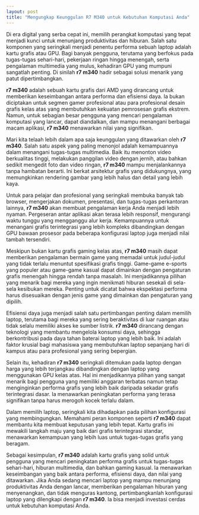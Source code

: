 ```yaml
---
layout: post
title: "Mengungkap Keunggulan R7 M340 untuk Kebutuhan Komputasi Anda"
---
```


Di era digital yang serba cepat ini, memilih perangkat komputasi yang tepat menjadi kunci untuk menunjang produktivitas dan hiburan. Salah satu komponen yang seringkali menjadi penentu performa sebuah laptop adalah kartu grafis atau GPU. Bagi banyak pengguna, terutama yang berfokus pada tugas-tugas sehari-hari, pekerjaan ringan hingga menengah, serta pengalaman multimedia yang mulus, kehadiran GPU yang mumpuni sangatlah penting. Di sinilah **r7 m340** hadir sebagai solusi menarik yang patut dipertimbangkan.

**r7 m340** adalah sebuah kartu grafis dari AMD yang dirancang untuk memberikan keseimbangan antara performa dan efisiensi daya. Ia bukan diciptakan untuk segmen gamer profesional atau para profesional desain grafis kelas atas yang membutuhkan kekuatan pemrosesan grafis ekstrem. Namun, untuk sebagian besar pengguna yang mencari pengalaman komputasi yang lancar, dapat diandalkan, dan mampu menangani berbagai macam aplikasi, **r7 m340** menawarkan nilai yang signifikan.

Mari kita telaah lebih dalam apa saja keunggulan yang ditawarkan oleh **r7 m340**. Salah satu aspek yang paling menonjol adalah kemampuannya dalam menangani tugas-tugas multimedia. Baik itu menonton video berkualitas tinggi, melakukan panggilan video dengan jernih, atau bahkan sedikit mengedit foto dan video ringan, **r7 m340** mampu menjalankannya tanpa hambatan berarti. Ini berkat arsitektur grafis yang didukungnya, yang memungkinkan rendering gambar yang lebih halus dan detail yang lebih kaya.

Untuk para pelajar dan profesional yang seringkali membuka banyak tab browser, mengerjakan dokumen, presentasi, dan tugas-tugas perkantoran lainnya, **r7 m340** akan membuat pengalaman kerja Anda menjadi lebih nyaman. Pergeseran antar aplikasi akan terasa lebih responsif, mengurangi waktu tunggu yang mengganggu alur kerja. Kemampuannya untuk menangani grafis terintegrasi yang lebih kompleks dibandingkan dengan GPU bawaan prosesor pada beberapa konfigurasi laptop juga menjadi nilai tambah tersendiri.

Meskipun bukan kartu grafis gaming kelas atas, **r7 m340** masih dapat memberikan pengalaman bermain game yang memadai untuk judul-judul yang tidak terlalu menuntut spesifikasi grafis tinggi. Game-game e-sports yang populer atau game-game kasual dapat dimainkan dengan pengaturan grafis menengah hingga rendah tanpa masalah. Ini menjadikannya pilihan yang menarik bagi mereka yang ingin menikmati hiburan sesekali di sela-sela kesibukan mereka. Penting untuk dicatat bahwa ekspektasi performa harus disesuaikan dengan jenis game yang dimainkan dan pengaturan yang dipilih.

Efisiensi daya juga menjadi salah satu pertimbangan penting dalam memilih laptop, terutama bagi mereka yang sering beraktivitas di luar ruangan atau tidak selalu memiliki akses ke sumber listrik. **r7 m340** dirancang dengan teknologi yang membantu mengelola konsumsi daya, sehingga berkontribusi pada daya tahan baterai laptop yang lebih baik. Ini adalah faktor krusial bagi mahasiswa yang membutuhkan laptop sepanjang hari di kampus atau para profesional yang sering bepergian.

Selain itu, kehadiran **r7 m340** seringkali ditemukan pada laptop dengan harga yang lebih terjangkau dibandingkan dengan laptop yang menggunakan GPU kelas atas. Hal ini menjadikannya pilihan yang sangat menarik bagi pengguna yang memiliki anggaran terbatas namun tetap menginginkan performa grafis yang lebih baik daripada sekadar grafis terintegrasi dasar. Ia menawarkan peningkatan performa yang terasa signifikan tanpa harus merogoh kocek terlalu dalam.

Dalam memilih laptop, seringkali kita dihadapkan pada pilihan konfigurasi yang membingungkan. Memahami peran komponen seperti **r7 m340** dapat membantu kita membuat keputusan yang lebih tepat. Kartu grafis ini mewakili langkah maju yang baik dari grafis terintegrasi standar, menawarkan kemampuan yang lebih luas untuk tugas-tugas grafis yang beragam.

Sebagai kesimpulan, **r7 m340** adalah kartu grafis yang solid untuk pengguna yang mencari peningkatan performa grafis untuk tugas-tugas sehari-hari, hiburan multimedia, dan bahkan gaming kasual. Ia menawarkan keseimbangan yang baik antara performa, efisiensi daya, dan nilai yang ditawarkan. Jika Anda sedang mencari laptop yang mampu menunjang produktivitas Anda dengan lancar, memberikan pengalaman hiburan yang menyenangkan, dan tidak menguras kantong, pertimbangkanlah konfigurasi laptop yang dilengkapi dengan **r7 m340**. Ia bisa menjadi investasi cerdas untuk kebutuhan komputasi Anda.
